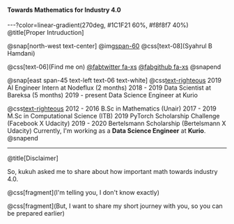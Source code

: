 #### Towards Mathematics for Industry 4.0

---?color=linear-gradient(270deg, #1C1F21 60%, #f8f8f7 40%)
@title[Proper Intruduction]

@snap[north-west text-center]
@img[span-60](assets/img/me.png)
@css[text-08](Syahrul B Hamdani)

@css[text-06](Find me on)
<a href="https://twitter.com/sbhamdani">@fab[twitter fa-xs](@size[0.7em](@sbhamdani))</a>
<a href="https://github.com/syahrulhamdani">@fab[github fa-xs](@size[0.7em](syahrulhamdani))</a>
@snapend

@snap[east span-45 text-left text-06 text-white]
@css[text-righteous](Works)
2019		AI Engineer Intern at Nodeflux (2 months)
2018 - 2019	Data Scientist at Bareksa (5 months)
2019 - present	Data Science Engineer at Kurio

@css[text-righteous](Education)
2012 - 2016	B.Sc in Mathematics (Unair)
2017 - 2019	M.Sc in Computational Science (ITB)
2019		PyTorch Scholarship Challenge (Facebook X Udacity)
2019 - 2020	Bertelsmann Scholarship (Bertelsmann X Udacity)
Currently, I'm working as a **Data Science Engineer** at **Kurio**.
@snapend

---
@title[Disclaimer]

So, kukuh asked me to share about how important math towards industry 4.0.

@css[fragment](I'm telling you, I don't know exactly)

@css[fragment](But, I want to share my short journey with you, so you can be prepared earlier)
